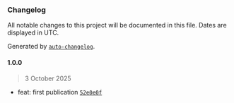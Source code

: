 ### Changelog

All notable changes to this project will be documented in this file. Dates are displayed in UTC.

Generated by [`auto-changelog`](https://github.com/CookPete/auto-changelog).

#### 1.0.0

> 3 October 2025

- feat: first publication [`52e0e0f`](https://github.com/dimaspandu/ytta.fun/commit/52e0e0fbc5e5ce0af5a910c2105b12acb1e8b644)
